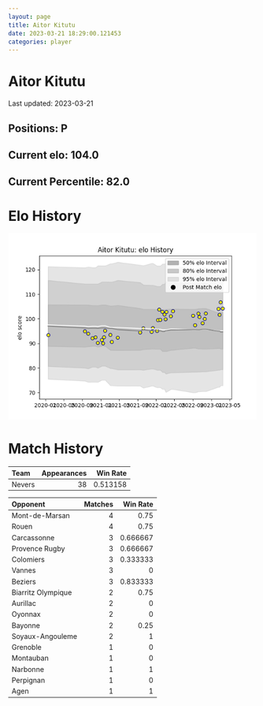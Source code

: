 ```yaml
---  
layout: page  
title: Aitor Kitutu  
date: 2023-03-21 18:29:00.121453  
categories: player  
---
```

# Aitor Kitutu


Last updated: 2023-03-21
## Positions: P

## Current elo: 104.0

## Current Percentile: 82.0

# Elo History


![elo history](history_AitorKitutu.png)
# Match History


| Team   |   Appearances |   Win Rate |
|:-------|--------------:|-----------:|
| Nevers |            38 |   0.513158 |

| Opponent           |   Matches |   Win Rate |
|:-------------------|----------:|-----------:|
| Mont-de-Marsan     |         4 |   0.75     |
| Rouen              |         4 |   0.75     |
| Carcassonne        |         3 |   0.666667 |
| Provence Rugby     |         3 |   0.666667 |
| Colomiers          |         3 |   0.333333 |
| Vannes             |         3 |   0        |
| Beziers            |         3 |   0.833333 |
| Biarritz Olympique |         2 |   0.75     |
| Aurillac           |         2 |   0        |
| Oyonnax            |         2 |   0        |
| Bayonne            |         2 |   0.25     |
| Soyaux-Angouleme   |         2 |   1        |
| Grenoble           |         1 |   0        |
| Montauban          |         1 |   0        |
| Narbonne           |         1 |   1        |
| Perpignan          |         1 |   0        |
| Agen               |         1 |   1        |